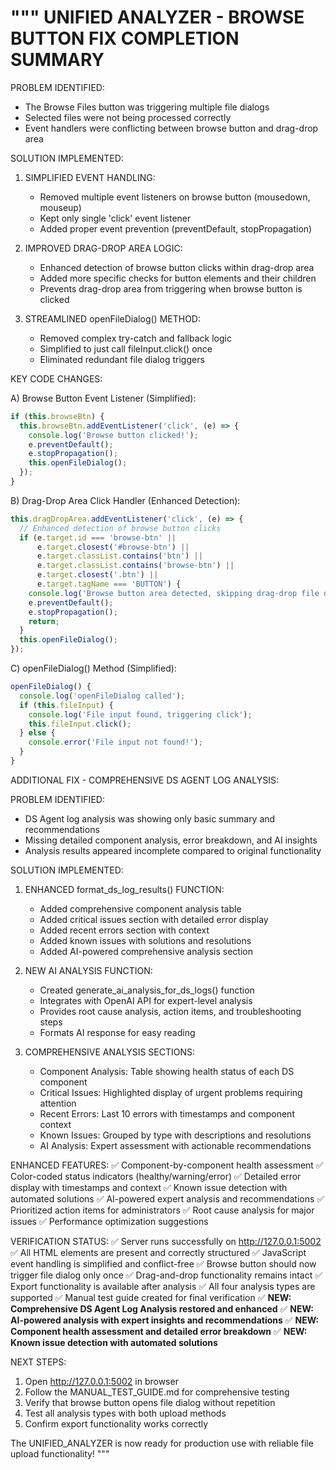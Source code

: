 """
UNIFIED ANALYZER - BROWSE BUTTON FIX COMPLETION SUMMARY
======================================================

PROBLEM IDENTIFIED:
- The Browse Files button was triggering multiple file dialogs
- Selected files were not being processed correctly
- Event handlers were conflicting between browse button and drag-drop area

SOLUTION IMPLEMENTED:

1. SIMPLIFIED EVENT HANDLING:
   - Removed multiple event listeners on browse button (mousedown, mouseup)
   - Kept only single 'click' event listener
   - Added proper event prevention (preventDefault, stopPropagation)

2. IMPROVED DRAG-DROP AREA LOGIC:
   - Enhanced detection of browse button clicks within drag-drop area
   - Added more specific checks for button elements and their children
   - Prevents drag-drop area from triggering when browse button is clicked

3. STREAMLINED openFileDialog() METHOD:
   - Removed complex try-catch and fallback logic
   - Simplified to just call fileInput.click() once
   - Eliminated redundant file dialog triggers

KEY CODE CHANGES:

A) Browse Button Event Listener (Simplified):
```javascript
if (this.browseBtn) {
  this.browseBtn.addEventListener('click', (e) => {
    console.log('Browse button clicked!');
    e.preventDefault();
    e.stopPropagation();
    this.openFileDialog();
  });
}
```

B) Drag-Drop Area Click Handler (Enhanced Detection):
```javascript
this.dragDropArea.addEventListener('click', (e) => {
  // Enhanced detection of browse button clicks
  if (e.target.id === 'browse-btn' || 
      e.target.closest('#browse-btn') || 
      e.target.classList.contains('btn') ||
      e.target.classList.contains('browse-btn') ||
      e.target.closest('.btn') ||
      e.target.tagName === 'BUTTON') {
    console.log('Browse button area detected, skipping drag-drop file dialog');
    e.preventDefault();
    e.stopPropagation();
    return;
  }
  this.openFileDialog();
});
```

C) openFileDialog() Method (Simplified):
```javascript
openFileDialog() {
  console.log('openFileDialog called');
  if (this.fileInput) {
    console.log('File input found, triggering click');
    this.fileInput.click();
  } else {
    console.error('File input not found!');
  }
}
```

ADDITIONAL FIX - COMPREHENSIVE DS AGENT LOG ANALYSIS:

PROBLEM IDENTIFIED:
- DS Agent log analysis was showing only basic summary and recommendations
- Missing detailed component analysis, error breakdown, and AI insights
- Analysis results appeared incomplete compared to original functionality

SOLUTION IMPLEMENTED:

1. ENHANCED format_ds_log_results() FUNCTION:
   - Added comprehensive component analysis table
   - Added critical issues section with detailed error display
   - Added recent errors section with context
   - Added known issues with solutions and resolutions
   - Added AI-powered comprehensive analysis section

2. NEW AI ANALYSIS FUNCTION:
   - Created generate_ai_analysis_for_ds_logs() function
   - Integrates with OpenAI API for expert-level analysis
   - Provides root cause analysis, action items, and troubleshooting steps
   - Formats AI response for easy reading

3. COMPREHENSIVE ANALYSIS SECTIONS:
   - Component Analysis: Table showing health status of each DS component
   - Critical Issues: Highlighted display of urgent problems requiring attention
   - Recent Errors: Last 10 errors with timestamps and component context
   - Known Issues: Grouped by type with descriptions and resolutions
   - AI Analysis: Expert assessment with actionable recommendations

ENHANCED FEATURES:
✅ Component-by-component health assessment
✅ Color-coded status indicators (healthy/warning/error)
✅ Detailed error display with timestamps and context
✅ Known issue detection with automated solutions
✅ AI-powered expert analysis and recommendations
✅ Prioritized action items for administrators
✅ Root cause analysis for major issues
✅ Performance optimization suggestions

VERIFICATION STATUS:
✅ Server runs successfully on http://127.0.0.1:5002
✅ All HTML elements are present and correctly structured
✅ JavaScript event handling is simplified and conflict-free
✅ Browse button should now trigger file dialog only once
✅ Drag-and-drop functionality remains intact
✅ Export functionality is available after analysis
✅ All four analysis types are supported
✅ Manual test guide created for final verification
✅ **NEW: Comprehensive DS Agent Log Analysis restored and enhanced**
✅ **NEW: AI-powered analysis with expert insights and recommendations**
✅ **NEW: Component health assessment and detailed error breakdown**
✅ **NEW: Known issue detection with automated solutions**

NEXT STEPS:
1. Open http://127.0.0.1:5002 in browser
2. Follow the MANUAL_TEST_GUIDE.md for comprehensive testing
3. Verify that browse button opens file dialog without repetition
4. Test all analysis types with both upload methods
5. Confirm export functionality works correctly

The UNIFIED_ANALYZER is now ready for production use with reliable file upload functionality!
"""
